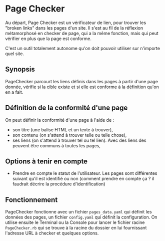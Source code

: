 # Page Checker

Au départ, Page Checker est un vérificateur de lien, pour trouver les "broken links" dans les pages d'un site. Il s'est au fil de la réflexion métamorphosé en checker de page, qui a la même fonction, mais qui peut vérifier en plus que la page est conforme.

C'est un outil totalement autonome qu'on doit pouvoir utiliser sur n'importe quel site.

## Synopsis

PageChecker parcourt les liens définis dans les pages à partir d'une page donnée, vérifie si la cible existe et si elle est conforme à la définition qu'on en a fait.

## Définition de la conformité d'une page

On peut définir la conformité d'une page à l'aide de :

* son titre (une balise HTML et un texte à trouver),
* son contenu (on s'attend à trouver telle ou telle chose),
* ses liens (on s'attend à trouver tel ou tel lien). Avec des liens des peuvent être communs à toutes les pages,

## Options à tenir en compte

* Prendre en compte le statut de l'utilisateur. Les pages sont différentes suivant qu'il est identifié ou non (comment prendre en compte ça ? il faudrait décrire la procédure d'identification)

## Fonctionnement

PageChecker fonctionne avec un fichier `pages_data.yaml` qui définit les données des pages, un fichier `config.yaml` qui définit la configuration. On utilise ensuite le Terminal ou la Console pour lancer le fichier racine `PageChecker.rb` qui se trouve à la racine du dossier en lui fournissant l'adresse URL à checker et quelques options.
